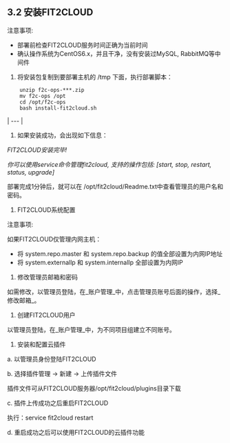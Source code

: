 ## **3.2 安装FIT2CLOUD**

注意事项:

*   部署前检查FIT2CLOUD服务时间正确为当前时间
*   确认操作系统为CentOS6.x，并且干净，没有安装过MySQL, RabbitMQ等中间件

1.  将安装包复制到要部署主机的 /tmp 下面，执行部署脚本：


```cd /tmp
    unzip f2c-ops-***.zip
    mv f2c-ops /opt
    cd /opt/f2c-ops
    bash install-fit2cloud.sh
```
| --- |

1.  如果安装成功，会出现如下信息：

_FIT2CLOUD安装完毕!_

_你可以使用service命令管理fit2cloud, 支持的操作包括: [start, stop, restart, status, upgrade]_

部署完成1分钟后，就可以在 /opt/fit2cloud/Readme.txt中查看管理员的用户名和密码。

1.  FIT2CLOUD系统配置

注意事项:

如果FIT2CLOUD仅管理内网主机：

*   将 system.repo.master 和 system.repo.backup 的值全部设置为内网IP地址
*   将 system.externallp 和 system.internalIp 全部设置为内网IP

1.  修改管理员邮箱和密码

如需修改，以管理员登陆，在_账户管理_中，点击管理员账号后面的操作，选择_修改邮箱_。

1.  创建FIT2CLOUD用户

以管理员登陆，在_账户管理_中，为不同项目组建立不同账号。

1.  安装和配置云插件

a. 以管理员身份登陆FIT2CLOUD

b. 选择插件管理 -&gt; 新建 -&gt; 上传插件文件

插件文件可从FIT2CLOUD服务器/opt/fit2cloud/plugins目录下载

c. 插件上传成功之后重启FIT2CLOUD

执行：service fit2cloud restart

d. 重启成功之后可以使用FIT2CLOUD的云插件功能